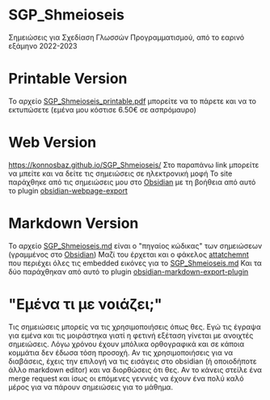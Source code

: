 # SGP_Shmeioseis
Σημειώσεις για Σχεδίαση Γλωσσών Προγραμματισμού, από το εαρινό εξάμηνο 2022-2023

# Printable Version
Το αρχείο [SGP_Shmeioseis_printable.pdf](/SGP_Shmeioseis_printable.pdf) μπορείτε να το πάρετε και να το εκτυπώσετε (εμένα μου κόστισε 6.50€ σε ασπρόμαυρο)


# Web Version
https://konnosbaz.github.io/SGP_Shmeioseis/
Στο παραπάνω link μπορείτε να μπείτε και να δείτε τις σημειώσεις σε ηλεκτρονική μοφή 
Το site παράχθηκε από τις σημειώσεις μου στο [Obsidian](https://obsidian.md/) 
με τη βοήθεια από αυτό το plugin [obsidian-webpage-export](https://github.com/KosmosisDire/obsidian-webpage-export) 

# Markdown Version
Το αρχείο [SGP_Shmeioseis.md](/SGP_Shmeioseis.md) είναι ο "πηγαίος κώδικας" των σημειώσεων (γραμμένος στο [Obsidian](https://obsidian.md/))
Μαζί του έρχεται και ο φάκελος [attatchemnt](/attachment) που περιέχει όλες τις embedded εικόνες για το [SGP_Shmeioseis.md](/SGP_Shmeioseis.md)
Και τα δύο παράχθηκαν από  αυτό το plugin [obsidian-markdown-export-plugin](https://github.com/bingryan/obsidian-markdown-export-plugin)

# "Εμένα τι με νοιάζει;"
Τις σημειώσεις μπορείς να τις χρησιμοποιήσεις όπως θες. Εγώ τις έγραψα για εμένα και τις μοιράστηκα γιατί 
η φετινή εξέταση γίνεται με ανοιχτές σημειώσεις. Λόγω χρόνου έχουν μπόλικα ορθογραφικά και σε κάποια κομμάτια 
δεν έδωσα τόση προσοχή. Αν τις χρησιμοποιήσεις για να διαβάσεις, έχεις την επιλογή να τις εισάγεις στο obsidian 
(ή οποιοδήποτε άλλο markdown editor) και να διορθώσεις ότι θες. Αν το κάνεις στείλε ένα merge request και ίσως οι
επόμενες γεννιές να έχουν ένα πολύ καλό μέρος για να πάρουν σημειώσεις για το μάθημα.
